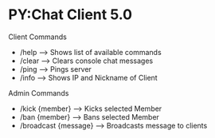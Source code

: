 # PY:Chat Client 5.0

Client Commands
- /help --> Shows list of available commands
- /clear --> Clears console chat messages
- /ping --> Pings server
- /info --> Shows IP and Nickname of Client

Admin Commands
- /kick {member} --> Kicks selected Member
- /ban {member} --> Bans selected Member
- /broadcast {message} --> Broadcasts message to clients
 
 